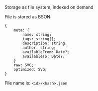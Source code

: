 Storage as file system, indexed on demand

File is stored as BSON:
```
{
    meta: {
        name: string;
        tags: string[];
        description: string;
        author: string;
        availableFrom: Date?;
        availableTo: Date?;
    }
    raw: SVG;
    optimized: SVG;
}
```

File name is: `<id>/<hash>.json`